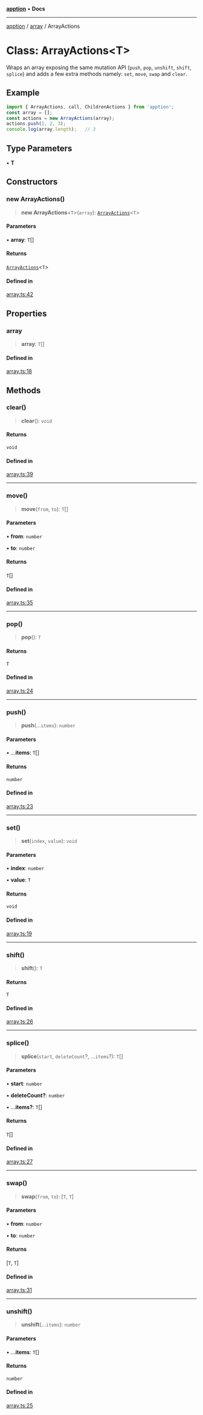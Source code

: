 [**apption**](../../README.md) • **Docs**

***

[apption](../../modules.md) / [array](../README.md) / ArrayActions

# Class: ArrayActions\<T\>

Wraps an array exposing the same mutation API (`push`, `pop`, `unshift`, `shift`, `splice`) 
and adds a few extra methods namely: `set`, `move`, `swap` and `clear`.

## Example

```ts
import { ArrayActions, call, ChildrenActions } from 'apption';
const array = [];
const actions = new ArrayActions(array);
actions.push(1, 2, 3);
console.log(array.length);   // 3
```

## Type Parameters

• **T**

## Constructors

### new ArrayActions()

> **new ArrayActions**\<`T`\>(`array`): [`ArrayActions`](ArrayActions.md)\<`T`\>

#### Parameters

• **array**: `T`[]

#### Returns

[`ArrayActions`](ArrayActions.md)\<`T`\>

#### Defined in

[array.ts:42](https://github.com/mksunny1/apption/blob/1770a08bd9b714c79b6dab283c2bf83182646040/src/array.ts#L42)

## Properties

### array

> **array**: `T`[]

#### Defined in

[array.ts:18](https://github.com/mksunny1/apption/blob/1770a08bd9b714c79b6dab283c2bf83182646040/src/array.ts#L18)

## Methods

### clear()

> **clear**(): `void`

#### Returns

`void`

#### Defined in

[array.ts:39](https://github.com/mksunny1/apption/blob/1770a08bd9b714c79b6dab283c2bf83182646040/src/array.ts#L39)

***

### move()

> **move**(`from`, `to`): `T`[]

#### Parameters

• **from**: `number`

• **to**: `number`

#### Returns

`T`[]

#### Defined in

[array.ts:35](https://github.com/mksunny1/apption/blob/1770a08bd9b714c79b6dab283c2bf83182646040/src/array.ts#L35)

***

### pop()

> **pop**(): `T`

#### Returns

`T`

#### Defined in

[array.ts:24](https://github.com/mksunny1/apption/blob/1770a08bd9b714c79b6dab283c2bf83182646040/src/array.ts#L24)

***

### push()

> **push**(...`items`): `number`

#### Parameters

• ...**items**: `T`[]

#### Returns

`number`

#### Defined in

[array.ts:23](https://github.com/mksunny1/apption/blob/1770a08bd9b714c79b6dab283c2bf83182646040/src/array.ts#L23)

***

### set()

> **set**(`index`, `value`): `void`

#### Parameters

• **index**: `number`

• **value**: `T`

#### Returns

`void`

#### Defined in

[array.ts:19](https://github.com/mksunny1/apption/blob/1770a08bd9b714c79b6dab283c2bf83182646040/src/array.ts#L19)

***

### shift()

> **shift**(): `T`

#### Returns

`T`

#### Defined in

[array.ts:26](https://github.com/mksunny1/apption/blob/1770a08bd9b714c79b6dab283c2bf83182646040/src/array.ts#L26)

***

### splice()

> **splice**(`start`, `deleteCount`?, ...`items`?): `T`[]

#### Parameters

• **start**: `number`

• **deleteCount?**: `number`

• ...**items?**: `T`[]

#### Returns

`T`[]

#### Defined in

[array.ts:27](https://github.com/mksunny1/apption/blob/1770a08bd9b714c79b6dab283c2bf83182646040/src/array.ts#L27)

***

### swap()

> **swap**(`from`, `to`): [`T`, `T`]

#### Parameters

• **from**: `number`

• **to**: `number`

#### Returns

[`T`, `T`]

#### Defined in

[array.ts:31](https://github.com/mksunny1/apption/blob/1770a08bd9b714c79b6dab283c2bf83182646040/src/array.ts#L31)

***

### unshift()

> **unshift**(...`items`): `number`

#### Parameters

• ...**items**: `T`[]

#### Returns

`number`

#### Defined in

[array.ts:25](https://github.com/mksunny1/apption/blob/1770a08bd9b714c79b6dab283c2bf83182646040/src/array.ts#L25)
